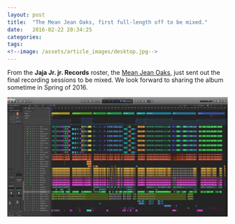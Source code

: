 ```yaml
---
layout: post
title:  "The Mean Jean Oaks, first full-length off to be mixed."
date:   2016-02-22 20:34:25
categories: 
tags: 
<!--image: /assets/article_images/desktop.jpg-->
---
```


From the **Jaja Jr. jr. Records** roster, the [Mean Jean Oaks](http://meanjeanoaks.github.io/), just sent out the final recording sessions to be mixed. We look forward to sharing the album sometime in Spring of 2016. 

![image](https://raw.githubusercontent.com/jajajrjr/jajajrjr.github.com/master/assets/images/album-logic.png)










